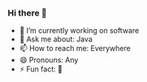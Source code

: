 ### Hi there 👋
- 🔭 I’m currently working on software
- 💬 Ask me about: Java
- 📫 How to reach me: Everywhere
- 😄 Pronouns: Any
- ⚡ Fun fact: :shark:
